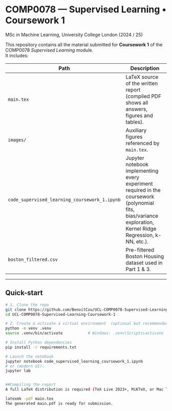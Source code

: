 # COMP0078 — Supervised Learning • Coursework 1  
MSc in Machine Learning, University College London (2024 / 25)

This repository contains all the material submitted for **Coursework 1** of the COMP0078 *Supervised Learning* module.  
It includes:

| Path | Description |
|------|-------------|
| `main.tex`          | LaTeX source of the written report (compiled PDF shows all answers, figures and tables). |
| `images/`           | Auxiliary figures referenced by `main.tex`. |
| `code_supervised_learning_coursework_1.ipynb` | Jupyter notebook implementing every experiment required in the coursework (polynomial fits, bias/variance exploration, Kernel Ridge Regression, k-NN, etc.). |
| `boston_filtered.csv` | Pre-filtered Boston Housing dataset used in Part 1 & 3. |

---

## Quick-start

```bash
# 1. Clone the repo
git clone https://github.com/BenoitCou/UCL-COMP0078-Supervised-Learning-Coursework-1
cd UCL-COMP0078-Supervised-Learning-Coursework-1

# 2. Create & activate a virtual environment  (optional but recommended)
python -m venv .venv
source .venv/bin/activate           # Windows: .venv\Scripts\activate

# Install Python dependencies
pip install -r requirements.txt

# Launch the notebook
jupyter notebook code_supervised_learning_coursework_1.ipynb
# or (modern UI):
jupyter lab


##Compiling the report
A full LaTeX distribution is required (TeX Live 2023+, MiKTeX, or Mac TeX).

latexmk -pdf main.tex            
The generated main.pdf is ready for submission.
